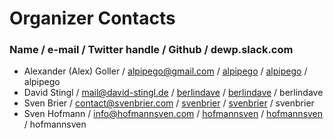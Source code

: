 # Organizer Contacts
### Name / e-mail / Twitter handle / Github / dewp.slack.com

* Alexander (Alex) Goller / alpipego@gmail.com / [alpipego](https://twitter.com/alpipego) / [alpipego](https://github.com/alpipego) / alpipego
* David Stingl / mail@david-stingl.de / [berlindave](https://twitter.com/berlindave) / [berlindave](https://github.com/berlindave) / berlindave
* Sven Brier / contact@svenbrier.com / [svenbrier](https://twitter.com/svenbrier) / [svenbrier](https://github.com/svenbrier) / svenbrier
* Sven Hofmann / info@hofmannsven.com / [hofmannsven](https://twitter.com/hofmannsven) / [hofmannsven](https://github.com/hofmannsven) / hofmannsven
